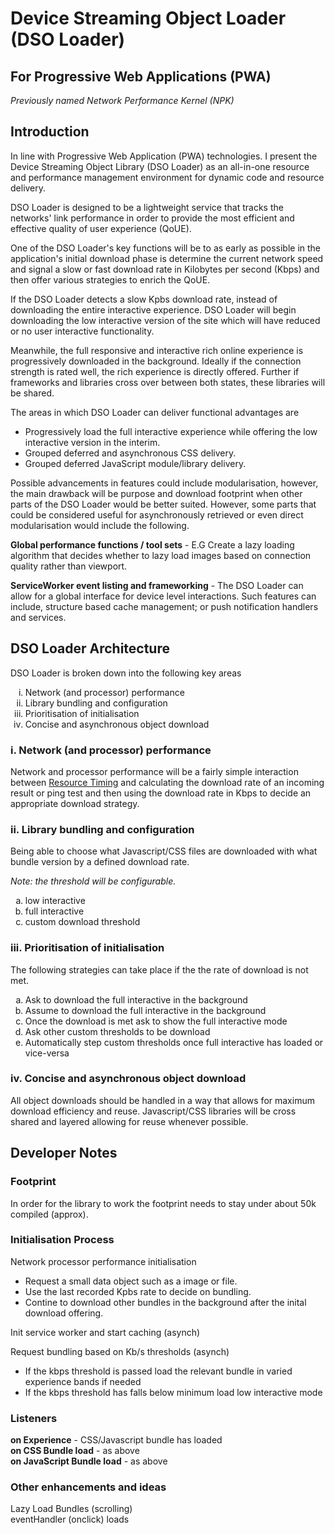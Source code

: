 <h1>Device Streaming Object Loader (DSO Loader)</h1>

<h2>For Progressive Web Applications (PWA)</h2>

<i>Previously named Network Performance Kernel (NPK)</i>

<h2>Introduction</h2>

In line with Progressive Web Application (PWA) technologies. I present the Device Streaming Object Library (DSO Loader) as an all-in-one resource and performance management environment for dynamic code and resource delivery.

DSO Loader is designed to be a lightweight service that tracks the networks' link performance in order to provide the most efficient and effective quality of user experience (QoUE).

One of the DSO Loader's key functions will be to as early as possible in the application's initial download phase is determine the current network speed and signal a slow or fast download rate in Kilobytes per second (Kbps) and then offer various strategies to enrich the QoUE.

If the DSO Loader detects a slow Kpbs download rate, instead of downloading the entire interactive experience. DSO Loader will begin downloading the low interactive version of the site which will have reduced or no user interactive functionality. 

Meanwhile, the full responsive and interactive rich online experience is progressively downloaded in the background. Ideally if the connection strength is rated well, the rich experience is directly offered. Further if frameworks and libraries cross over between both states, these libraries will be shared.

The areas in which DSO Loader can deliver functional advantages are

<ul>
<li>Progressively load the full interactive experience while offering the low interactive version in the interim.</li>
<li>Grouped deferred and asynchronous CSS delivery.</li>
<li>Grouped deferred JavaScript module/library delivery.</li>
</ul>

Possible advancements in features could include modularisation, however, the main drawback will be purpose and download footprint when other parts of the DSO Loader would be better suited. However, some parts that could be considered useful for asynchronously retrieved or even direct modularisation would include the following.

<b>Global performance functions / tool sets</b> - E.G Create a lazy loading algorithm that decides whether to lazy load images based on connection quality rather than viewport.

<b>ServiceWorker event listing and frameworking</b> - The DSO Loader can allow for a global interface for device level interactions. Such features can include, structure based cache management; or push notification handlers and services.</p>

<h2>DSO Loader Architecture</h2>

DSO Loader is broken down into the following key areas

<ol type="i">
<li>Network (and processor) performance</li>
<li>Library bundling and configuration</li>
<li>Prioritisation of initialisation<l/i>
<li>Concise and asynchronous object download</li>
</ol>

<h3>i. Network (and processor) performance</h3>

Network and processor performance will be a fairly simple interaction between <a href="https://www.w3.org/TR/resource-timing/#resource-timing">Resource Timing</a> and calculating the download rate of an incoming result or ping test and then using the download rate in Kbps to decide an appropriate download strategy.

<h3>ii. Library bundling and configuration</h3>

Being able to choose what Javascript/CSS files are downloaded with what bundle version by a defined download rate. 

<em>Note: the threshold will be configurable.</em>

<ol type="a">
<li>low interactive</li>
<li>full interactive</li>
<li>custom download threshold</li> 
</ol>

<h3>iii. Prioritisation of initialisation</h3>

The following strategies can take place if the the rate of download is not met. 

<ol type="a">
<li>Ask to download the full interactive in the background</li>
<li>Assume to download the full interactive in the background</li>
<li>Once the download is met ask to show the full interactive mode</li>
<li>Ask other custom thresholds to be download</li>
<li>Automatically step custom thresholds once full interactive has loaded or vice-versa</li>
</ol>

<h3>iv. Concise and asynchronous object download</h3>

All object downloads should be handled in a way that allows for maximum download efficiency and reuse. Javascript/CSS libraries will be cross shared and layered allowing for reuse whenever possible.

<h2>Developer Notes</h2>

<h3>Footprint</h3>

In order for the library to work the footprint needs to stay under about 50k compiled (approx).

<h3>Initialisation Process</h3>
	
Network processor performance initialisation

<ul>
	<li>Request a small data object such as a image or file.</li>
	<li>Use the last recorded Kpbs rate to decide on bundling.</li>
	<li>Contine to download other bundles in the background after the inital download offering.</li>
</ul>

Init service worker and start caching (asynch)

Request bundling based on Kb/s thresholds (asynch)

<ul>
	<li>If the kbps threshold is passed load the relevant bundle in varied experience bands if needed</li>
	<li>If the kbps threshold has falls below minimum load low interactive mode</li>
</ul>

<h3>Listeners</h3>

<b>on Experience</b> - CSS/Javascript bundle has loaded<br />
<b>on CSS Bundle load</b> - as above<br />
<b>on JavaScript Bundle load</b> - as above

<h3>Other enhancements and ideas</h3>

Lazy Load Bundles (scrolling)<br />
eventHandler (onclick) loads
